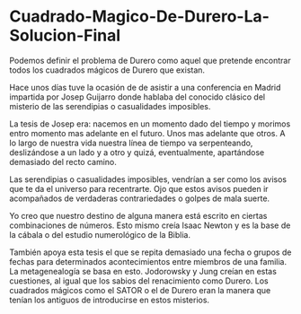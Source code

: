 # Cuadrado-Magico-De-Durero-La-Solucion-Final
Podemos definir el problema de Durero como aquel que pretende encontrar todos los cuadrados mágicos de Durero que existan.

Hace unos días tuve la ocasión de de asistir a una conferencia en Madrid impartida por Josep Guijarro donde hablaba del conocido clásico del misterio de las serendipias o casualidades imposibles.

La tesis de Josep era: nacemos en un momento dado del tiempo y morimos entro momento mas adelante en el futuro. Unos mas adelante que otros. A lo largo de nuestra vida nuestra línea de tiempo va serpenteando, deslizándose a un lado y a otro y quizá, eventualmente, apartándose demasiado del recto camino.

Las serendipias o casualidades imposibles, vendrían a ser como los avisos que te da el universo para recentrarte. Ojo que estos avisos pueden ir acompañados de verdaderas contrariedades o golpes de mala suerte.

Yo creo que nuestro destino de alguna manera está escrito en ciertas combinaciones de números. Esto mismo creía Isaac Newton y es la base de la cábala o del estudio numerológico de la Biblia.

También apoya esta tesis el que se repita demasiado una fecha o grupos de fechas para determinados acontecimientos entre miembros de una familia. La metagenealogía se basa en esto. Jodorowsky y Jung creían en estas cuestiones, al igual que los sabios del renacimiento como Durero. Los cuadrados mágicos como el SATOR o el de Durero eran la manera que tenían los antiguos de introducirse en estos misterios.
